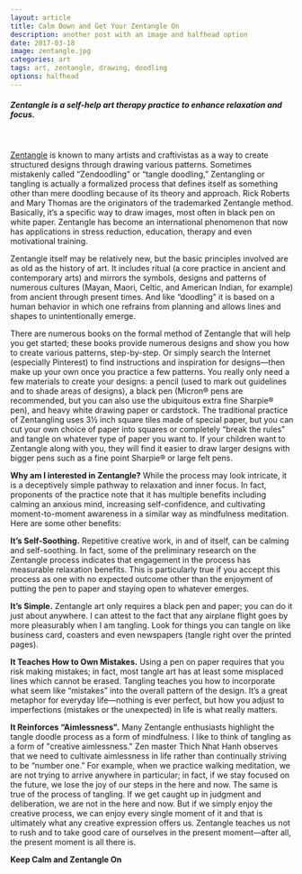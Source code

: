 ```yaml
---
layout: article
title: Calm Down and Get Your Zentangle On
description: another post with an image and halfhead option
date: 2017-03-18
image: zentangle.jpg
categories: art
tags: art, zentangle, drawing, doodling
options: halfhead
---
```


##### Zentangle is a self-help art therapy practice to enhance relaxation and focus.

<br>

[Zentangle](www.zentangle.com) is known to many artists and craftivistas as a way to create structured designs through drawing various patterns. Sometimes mistakenly called “Zendoodling” or “tangle doodling,” Zentangling or tangling is actually a formalized process that defines itself as something other than mere doodling because of its theory and approach. Rick Roberts and Mary Thomas are the originators of the trademarked Zentangle method. Basically, it’s a specific way to draw images, most often in black pen on white paper. Zentangle has become an international phenomenon that now has applications in stress reduction, education, therapy and even motivational training.

Zentangle itself may be relatively new, but the basic principles involved are as old as the history of art. It includes ritual (a core practice in ancient and contemporary arts) and mirrors the symbols, designs and patterns of numerous cultures (Mayan, Maori, Celtic, and American Indian, for example) from ancient through present times. And like “doodling” it is based on a human behavior in which one refrains from planning and allows lines and shapes to unintentionally emerge.

There are numerous books on the formal method of Zentangle that will help you get started; these books provide numerous designs and show you how to create various patterns, step-by-step. Or simply search the Internet (especially Pinterest) to find instructions and inspiration for designs—then make up your own once you practice a few patterns. You really only need a few materials to create your designs: a pencil (used to mark out guidelines and to shade areas of designs), a black pen (Micron® pens are recommended, but you can also use the ubiquitous extra fine Sharpie® pen), and heavy white drawing paper or cardstock. The traditional practice of Zentangling uses 3½ inch square tiles made of special paper, but you can cut your own choice of paper into squares or completely “break the rules” and tangle on whatever type of paper you want to. If your children want to Zentangle along with you, they will find it easier to draw larger designs with bigger pens such as a fine point Sharpie® or large felt pens.

**Why am I interested in Zentangle?** While the process may look intricate, it is a deceptively simple pathway to relaxation and inner focus. In fact, proponents of the practice note that it has multiple benefits including calming an anxious mind, increasing self-confidence, and cultivating moment-to-moment awareness in a similar way as mindfulness meditation. Here are some other benefits:

**It’s Self-Soothing.** Repetitive creative work, in and of itself, can be calming and self-soothing. In fact, some of the preliminary research on the Zentangle process indicates that engagement in the process has measurable relaxation benefits. This is particularly true if you accept this process as one with no expected outcome other than the enjoyment of putting the pen to paper and staying open to whatever emerges.

**It’s Simple.** Zentangle art only requires a black pen and paper; you can do it just about anywhere. I can attest to the fact that any airplane flight goes by more pleasurably when I am tangling. Look for things you can tangle on like business card, coasters and even newspapers (tangle right over the printed pages).

**It Teaches How to Own Mistakes.** Using a pen on paper requires that you risk making mistakes; in fact, most tangle art has at least some misplaced lines which cannot be erased. Tangling teaches you how to incorporate what seem like “mistakes” into the overall pattern of the design. It’s a great metaphor for everyday life—nothing is ever perfect, but how you adjust to imperfections (mistakes or the unexpected) in life is what really matters.

**It Reinforces “Aimlessness".** Many Zentangle enthusiasts highlight the tangle doodle process as a form of mindfulness. I like to think of tangling as a form of "creative aimlessness." Zen master Thich Nhat Hanh observes that we need to cultivate aimlessness in life rather than continually striving to be “number one.” For example, when we practice walking meditation, we are not trying to arrive anywhere in particular; in fact, if we stay focused on the future, we lose the joy of our steps in the here and now. The same is true of the process of tangling. If we get caught up in judgment and deliberation, we are not in the here and now. But if we simply enjoy the creative process, we can enjoy every single moment of it and that is ultimately what any creative expression offers us. Zentangle teaches us not to rush and to take good care of ourselves in the present moment—after all, the present moment is all there is.

**Keep Calm and Zentangle On**
